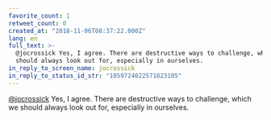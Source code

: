```yaml
---
favorite_count: 1
retweet_count: 0
created_at: "2018-11-06T08:37:22.000Z"
lang: en
full_text: >-
  @jocrossick Yes, I agree. There are destructive ways to challenge, which we
  should always look out for, especially in ourselves.
in_reply_to_screen_name: jocrossick
in_reply_to_status_id_str: "1059724022571823105"
---
```


[@jocrossick](https://twitter.com/jocrossick) Yes, I agree. There are
destructive ways to challenge, which we should always look out for, especially
in ourselves.
